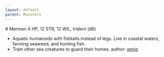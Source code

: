 ```yaml
---
layout: default
parent: Monsters
---
```

# Merman
4 HP, 12 STR, 12 WIL, trident (d6)
- Aquatic humanoids with fishtails instead of legs. Live in coastal waters, farming seaweed, and hunting fish.
- Train other sea creatures to guard their homes.
author: [xenio](https://xenioinabottle.blogspot.com/2021/03/classic-monsters-for-cairnito-part-2.html)
